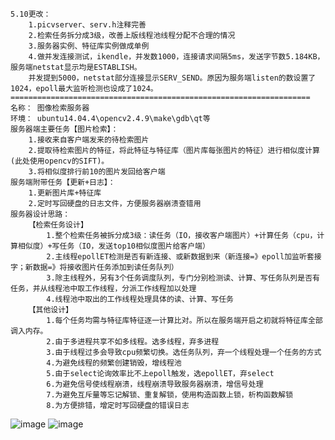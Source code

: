 	5.10更改：
		1.picvserver、serv.h注释完善
		2.检索任务拆分成3级，改善上版线程池线程分配不合理的情况
		3.服务器实例、特征库实例做成单例
		4.做并发连接测试，ikendle，并发数1000，连接请求间隔5ms，发送字节数5.184KB，服务端netstat显示均是ESTABLISH。
		并发提到5000，netstat部分连接显示SERV_SEND。原因为服务端listen的数设置了1024，epoll最大监听检测也设成了1024。
	===================================================================
	名称：	图像检索服务器
	环境：	ubuntu14.04.4\opencv2.4.9\make\gdb\qt等
	服务器端主要任务【图片检索】：
		1.接收来自客户端发来的待检索图片
		2.提取待检索图片的特征，将此特征与特征库（图片库每张图片的特征）进行相似度计算(此处使用opencv的SIFT)。
		3.将相似度排行前10的图片发回给客户端
	服务端附带任务【更新+日志】：
		1.更新图片库+特征库
		2.定时写回硬盘的日志文件，方便服务器崩溃查错用
	服务器设计思路：
		【检索任务设计】			
			1.整个检索任务被拆分成3级：读任务（IO，接收客户端图片）+计算任务（cpu，计算相似度）+写任务（IO，发送top10相似度图片给客户端）
			2.主线程epollET检测是否有新连接、或新数据到来（新连接=》epoll加监听套接字；新数据=》将接收图片任务添加到读任务队列）
			3.除主线程外，另有3个任务调度队列，专门分别检测读、计算、写任务队列是否有任务，并从线程池中取工作线程，分派工作线程加以处理
			4.线程池中取出的工作线程处理具体的读、计算、写任务
		【其他设计】
			1.每个任务均需与特征库特征逐一计算比对。所以在服务端开启之初就将特征库全部调入内存。
			2.由于多进程共享不如多线程。选多线程，弃多进程
			3.由于线程过多会导致cpu频繁切换。选任务队列，弃一个线程处理一个任务的方式
			4.为避免线程的频繁创建销毁，增线程池
			5.由于select论询效率比不上epoll触发，选epollET，弃select
			6.为避免信号使线程崩溃，线程崩溃导致服务器崩溃，增信号处理
			7.为避免互斥量等忘记解锁、重复解锁，使用构造函数上锁，析构函数解锁
			8.为方便排错，增定时写回硬盘的错误日志

![image](https://github.com/tangsancai/imageserver/blob/master/result/result.jpg)
![image](https://github.com/tangsancai/imageserver/blob/master/result/result2.jpg)





